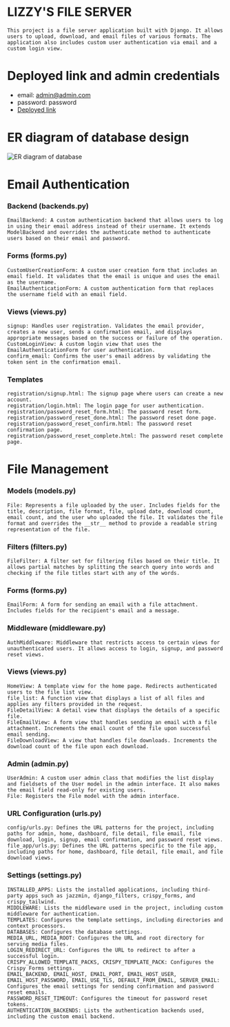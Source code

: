 # LIZZY'S FILE SERVER

    This project is a file server application built with Django. It allows users to upload, download, and email files of various formats. The application also includes custom user authentication via email and a custom login view.

# Deployed link and admin credentials
* email: admin@admin.com
* password: password
* [Deployed link](http://d1n2o3b4.pythonanywhere.com/)

# ER diagram of database design
![ER diagram of database](https://github.com/D1N2O3B4/AMALITECH_FILE_SERVER/media/files/ER.png)


# Email Authentication
###  Backend (backends.py)
    EmailBackend: A custom authentication backend that allows users to log in using their email address instead of their username. It extends ModelBackend and overrides the authenticate method to authenticate users based on their email and password.
###  Forms (forms.py)
    CustomUserCreationForm: A custom user creation form that includes an email field. It validates that the email is unique and uses the email as the username.
    EmailAuthenticationForm: A custom authentication form that replaces the username field with an email field.
###  Views (views.py)
    signup: Handles user registration. Validates the email provider, creates a new user, sends a confirmation email, and displays appropriate messages based on the success or failure of the operation.
    CustomLoginView: A custom login view that uses the EmailAuthenticationForm for user authentication.
    confirm_email: Confirms the user's email address by validating the token sent in the confirmation email.
###  Templates
    registration/signup.html: The signup page where users can create a new account.
    registration/login.html: The login page for user authentication.
    registration/password_reset_form.html: The password reset form.
    registration/password_reset_done.html: The password reset done page.
    registration/password_reset_confirm.html: The password reset confirmation page.
    registration/password_reset_complete.html: The password reset complete page.
# File Management
###  Models (models.py)
    File: Represents a file uploaded by the user. Includes fields for the title, description, file format, file, upload date, download count, email count, and the user who uploaded the file. It validates the file format and overrides the __str__ method to provide a readable string representation of the file.
### Filters (filters.py)
    FileFilter: A filter set for filtering files based on their title. It allows partial matches by splitting the search query into words and checking if the file titles start with any of the words.
### Forms (forms.py)
    EmailForm: A form for sending an email with a file attachment. Includes fields for the recipient's email and a message.
### Middleware (middleware.py)
    AuthMiddleware: Middleware that restricts access to certain views for unauthenticated users. It allows access to login, signup, and password reset views.
### Views (views.py)
    HomeView: A template view for the home page. Redirects authenticated users to the file list view.
    file_list: A function view that displays a list of all files and applies any filters provided in the request.
    FileDetailView: A detail view that displays the details of a specific file.
    FileEmailView: A form view that handles sending an email with a file attachment. Increments the email count of the file upon successful email sending.
    FileDownloadView: A view that handles file downloads. Increments the download count of the file upon each download.
### Admin (admin.py)
    UserAdmin: A custom user admin class that modifies the list display and fieldsets of the User model in the admin interface. It also makes the email field read-only for existing users.
    File: Registers the File model with the admin interface.
### URL Configuration (urls.py)
    config/urls.py: Defines the URL patterns for the project, including paths for admin, home, dashboard, file detail, file email, file download, login, signup, email confirmation, and password reset views.
    file_app/urls.py: Defines the URL patterns specific to the file app, including paths for home, dashboard, file detail, file email, and file download views.
### Settings (settings.py)
    INSTALLED_APPS: Lists the installed applications, including third-party apps such as jazzmin, django_filters, crispy_forms, and crispy_tailwind.
    MIDDLEWARE: Lists the middleware used in the project, including custom middleware for authentication.
    TEMPLATES: Configures the template settings, including directories and context processors.
    DATABASES: Configures the database settings.
    MEDIA_URL, MEDIA_ROOT: Configures the URL and root directory for serving media files.
    LOGIN_REDIRECT_URL: Configures the URL to redirect to after a successful login.
    CRISPY_ALLOWED_TEMPLATE_PACKS, CRISPY_TEMPLATE_PACK: Configures the Crispy Forms settings.
    EMAIL_BACKEND, EMAIL_HOST, EMAIL_PORT, EMAIL_HOST_USER, EMAIL_HOST_PASSWORD, EMAIL_USE_TLS, DEFAULT_FROM_EMAIL, SERVER_EMAIL: Configures the email settings for sending confirmation and password reset emails.
    PASSWORD_RESET_TIMEOUT: Configures the timeout for password reset tokens.
    AUTHENTICATION_BACKENDS: Lists the authentication backends used, including the custom email backend.

